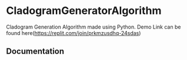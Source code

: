 # CladogramGeneratorAlgorithm
Cladogram Generation Algorithm made using Python. Demo Link can be found here(https://replit.com/join/prkmzusdhq-24sdas)

## Documentation
